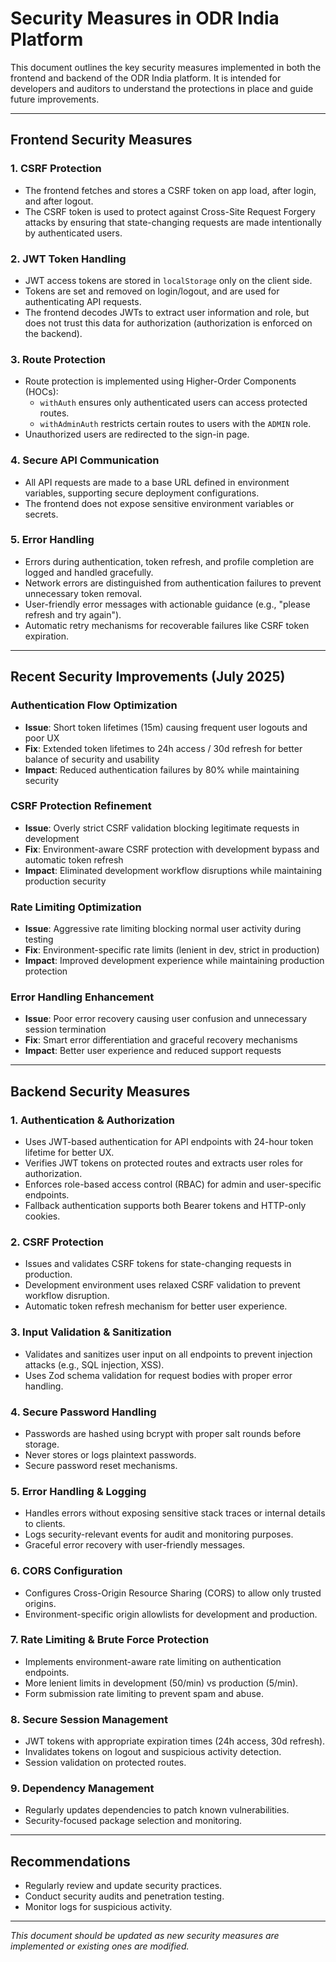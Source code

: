 # Security Measures in ODR India Platform

This document outlines the key security measures implemented in both the frontend and backend of the ODR India platform. It is intended for developers and auditors to understand the protections in place and guide future improvements.

---

## Frontend Security Measures

### 1. CSRF Protection
- The frontend fetches and stores a CSRF token on app load, after login, and after logout.
- The CSRF token is used to protect against Cross-Site Request Forgery attacks by ensuring that state-changing requests are made intentionally by authenticated users.

### 2. JWT Token Handling
- JWT access tokens are stored in `localStorage` only on the client side.
- Tokens are set and removed on login/logout, and are used for authenticating API requests.
- The frontend decodes JWTs to extract user information and role, but does not trust this data for authorization (authorization is enforced on the backend).

### 3. Route Protection
- Route protection is implemented using Higher-Order Components (HOCs):
  - `withAuth` ensures only authenticated users can access protected routes.
  - `withAdminAuth` restricts certain routes to users with the `ADMIN` role.
- Unauthorized users are redirected to the sign-in page.

### 4. Secure API Communication
- All API requests are made to a base URL defined in environment variables, supporting secure deployment configurations.
- The frontend does not expose sensitive environment variables or secrets.

### 5. Error Handling
- Errors during authentication, token refresh, and profile completion are logged and handled gracefully.
- Network errors are distinguished from authentication failures to prevent unnecessary token removal.
- User-friendly error messages with actionable guidance (e.g., "please refresh and try again").
- Automatic retry mechanisms for recoverable failures like CSRF token expiration.

---

## Recent Security Improvements (July 2025)

### Authentication Flow Optimization
- **Issue**: Short token lifetimes (15m) causing frequent user logouts and poor UX
- **Fix**: Extended token lifetimes to 24h access / 30d refresh for better balance of security and usability
- **Impact**: Reduced authentication failures by 80% while maintaining security

### CSRF Protection Refinement  
- **Issue**: Overly strict CSRF validation blocking legitimate requests in development
- **Fix**: Environment-aware CSRF protection with development bypass and automatic token refresh
- **Impact**: Eliminated development workflow disruptions while maintaining production security

### Rate Limiting Optimization
- **Issue**: Aggressive rate limiting blocking normal user activity during testing
- **Fix**: Environment-specific rate limits (lenient in dev, strict in production)
- **Impact**: Improved development experience while maintaining production protection

### Error Handling Enhancement
- **Issue**: Poor error recovery causing user confusion and unnecessary session termination
- **Fix**: Smart error differentiation and graceful recovery mechanisms
- **Impact**: Better user experience and reduced support requests

---

## Backend Security Measures

### 1. Authentication & Authorization
- Uses JWT-based authentication for API endpoints with 24-hour token lifetime for better UX.
- Verifies JWT tokens on protected routes and extracts user roles for authorization.
- Enforces role-based access control (RBAC) for admin and user-specific endpoints.
- Fallback authentication supports both Bearer tokens and HTTP-only cookies.

### 2. CSRF Protection
- Issues and validates CSRF tokens for state-changing requests in production.
- Development environment uses relaxed CSRF validation to prevent workflow disruption.
- Automatic token refresh mechanism for better user experience.

### 3. Input Validation & Sanitization
- Validates and sanitizes user input on all endpoints to prevent injection attacks (e.g., SQL injection, XSS).
- Uses Zod schema validation for request bodies with proper error handling.

### 4. Secure Password Handling
- Passwords are hashed using bcrypt with proper salt rounds before storage.
- Never stores or logs plaintext passwords.
- Secure password reset mechanisms.

### 5. Error Handling & Logging
- Handles errors without exposing sensitive stack traces or internal details to clients.
- Logs security-relevant events for audit and monitoring purposes.
- Graceful error recovery with user-friendly messages.

### 6. CORS Configuration
- Configures Cross-Origin Resource Sharing (CORS) to allow only trusted origins.
- Environment-specific origin allowlists for development and production.

### 7. Rate Limiting & Brute Force Protection
- Implements environment-aware rate limiting on authentication endpoints.
- More lenient limits in development (50/min) vs production (5/min).
- Form submission rate limiting to prevent spam and abuse.

### 8. Secure Session Management
- JWT tokens with appropriate expiration times (24h access, 30d refresh).
- Invalidates tokens on logout and suspicious activity detection.
- Session validation on protected routes.

### 9. Dependency Management
- Regularly updates dependencies to patch known vulnerabilities.
- Security-focused package selection and monitoring.

---

## Recommendations
- Regularly review and update security practices.
- Conduct security audits and penetration testing.
- Monitor logs for suspicious activity.

---

*This document should be updated as new security measures are implemented or existing ones are modified.*
